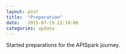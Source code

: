 ```yaml
---
layout: post
title:  "Preparation"
date:   2015-07-19 22:10:06
categories: update
---
```

Started preparations for the APISpark journey.
